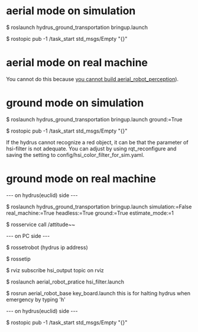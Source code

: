 # aerial mode on simulation

$ roslaunch hydrus_ground_transportation bringup.launch

$ rostopic pub -1 /task_start std_msgs/Empty "{}"

# aerial mode on real machine

You cannot do this because [you cannot build aerial_robot_perception](https://github.com/tongtybj/aerial_robot_recoginition/issues/5)).

# ground mode on simulation

$ roslaunch hydrus_ground_transportation bringup.launch ground:=True

$ rostopic pub -1 /task_start std_msgs/Empty "{}"

If the hydrus cannot recognize a red object, it can be that the parameter of hsi-filter is not adequate. You can adjust by using rqt_reconfigure and saving the setting to config/hsi_color_filter_for_sim.yaml.

# ground mode on real machine
--- on hydrus(euclid) side ---

$ roslaunch hydrus_ground_transportation bringup.launch simulation:=False real_machine:=True headless:=True ground:=True estimate_mode:=1

$ rosservice call /attitude~~

--- on PC side ---

$ rossetrobot (hydrus ip address)

$ rossetip

$ rviz
subscribe hsi_output topic on rviz

$ roslaunch aerial_robot_pratice hsi_filter.launch

$ rosrun aerial_robot_base key_board.launch
this is for halting hydrus when emergency by typing 'h'

--- on hydrus(euclid) side ---

$ rostopic pub -1 /task_start std_msgs/Empty "{}"


